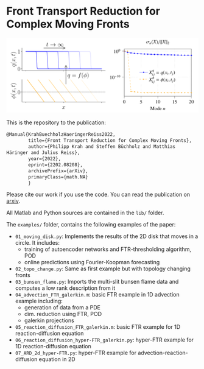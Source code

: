# Front Transport Reduction for Complex Moving Fronts

![This is an image](imgs/FTR.png)

This is the repository to the publication: 

    @Manual{KrahBuechholzHaeringerReiss2022,
            title={Front Transport Reduction for Complex Moving Fronts}, 
            author={Philipp Krah and Steffen Büchholz and Matthias Häringer and Julius Reiss},
            year={2022},
            eprint={2202.08208},
            archivePrefix={arXiv},
            primaryClass={math.NA}
            }

Please cite our work if you use the code.
You can read the publication on [arxiv](https://arxiv.org/abs/2202.08208).

All Matlab and Python sources are contained in the `lib/` folder. 

The `examples/` folder, contains the following examples of the paper:

+ `01_moving_disk.py`: Implements the results of the 2D disk that moves in a circle. It includes:
  + training of autoencoder networks and FTR-thresholding algorithm, POD
  + online predictions using Fourier-Koopman forecasting
+ `02_topo_change.py`: Same as first example but with topology changing fronts
+ `03_bunsen_flame.py`: Imports the multi-slit bunsen flame data and computes a low rank description from it
+ `04_advection_FTR_galerkin.m`: basic FTR example in 1D advection example including:
  + generation of data from a PDE
  + dim. reduction using FTR, POD
  + galerkin projections
+ `05_reaction_diffusion_FTR_galerkin.m`: basic FTR example for 1D reaction-diffusion equation
+ `06_reaction_diffusion_hyper-FTR_galerkin.py`: hyper-FTR example for 1D reaction-diffusion equation
+ `07_ARD_2d_hyper-FTR.py`: hyper-FTR example for advection-reaction-diffusion equation in 2D

